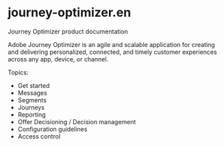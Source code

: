 # journey-optimizer.en

Journey Optimizer product documentation

Adobe Journey Optimizer is an agile and scalable application for creating and delivering personalized, connected, and timely
customer experiences across any app, device, or channel.

Topics:

* Get started
* Messages
* Segments
* Journeys
* Reporting
* Offer Decisioning / Decision management
* Configuration guidelines
* Access control
